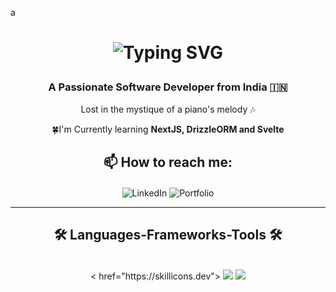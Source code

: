 a<h1 align="center">
<a href="https://git.io/typing-svg" style="text-decoration: none;">
<span style="text-decoration: none;">
<img src="https://readme-typing-svg.demolab.com?font=Aboreto&weight=800&size=36&duration=4000&pause=1000&color=0083C6&background=EBFF3900&center=true&multiline=true&random=false&width=450&height=130&lines=Greetings!+;I'm+Abha+Ghildiyal+%F0%9F%9A%80" alt="Typing SVG" style="text-decoration: none;" />
</span>
</a>

</h1>

<h3 align="center"> A Passionate Software Developer from India 🇮🇳</h3>

<div align="center">
  <p> Lost in the mystique of a piano's melody 🎶 </p>
  <p> 🍀I'm Currently learning <b>NextJS, DrizzleORM and Svelte</b> </p>
</div>

<div>
  <h2 align="center">📫 How to reach me:</h2>
  <p align="center" style="margin-top: 20px;">
    <a href="https://linkedin.com/in/abha-ghildiyal-6ba119223" style="text-decoration: none;">
      <img src="https://img.shields.io/badge/LinkedIn-0077B5?style=for-the-badge&logo=linkedin&logoColor=white;" alt="LinkedIn" style="border: none;" target="_blank" />
    </a>
    <a href="https://abha-ghildiyal.vercel.app/" style="text-decoration: none;">
      <img src="https://img.shields.io/badge/Portfolio-000000?style=for-the-badge&logo=vercel&logoColor=white" alt="Portfolio" style="border: none;" />
    </a>
  </p>
</div>
<hr/>
<h2 align="center"> 🛠️ Languages-Frameworks-Tools 🛠️</h2>
<br/>
<div align="center">
    < href="https://skillicons.dev">
        <img src="https://skillicons.dev/icons?i=nodejs,github,javascript,typescript,react,express,fastapi,mongodb,mysql,nextjs"/>
        <img src="https://skillicons.dev/icons?i=c,cpp,python,tensorflow,pytorch,tailwind,git,kali"/>
    </a>
</div>
